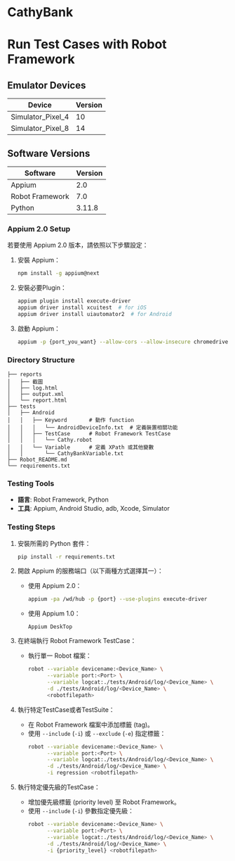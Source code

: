 # CathyBank

# Run Test Cases with Robot Framework

## Emulator Devices
| Device             | Version |
|--------------------|---------|
| Simulator_Pixel_4 | 10      |
| Simulator_Pixel_8 | 14      |

## Software Versions
| Software         | Version  |
|------------------|----------|
| Appium           | 2.0      |
| Robot Framework  | 7.0      |
| Python           | 3.11.8   |

### Appium 2.0 Setup
若要使用 Appium 2.0 版本，請依照以下步驟設定：

1. 安裝 Appium：
    ```bash
    npm install -g appium@next
    ```

2. 安裝必要Plugin：
    ```bash
    appium plugin install execute-driver
    appium driver install xcuitest  # for iOS
    appium driver install uiautomator2  # for Android
    ```

3. 啟動 Appium：
    ```bash
    appium -p {port_you_want} --allow-cors --allow-insecure chromedriver_autodownload --use-plugins execute-driver
    ```

### Directory Structure

```
├── reports
│   ├── 截圖
│   ├── log.html
│   ├── output.xml
│   └── report.html
├── tests
│   ├── Android
│   │   ├── Keyword       # 動作 function
│   │   │   └── AndroidDeviceInfo.txt  # 定義裝置相關功能
│   │   ├── TestCase      # Robot Framework TestCase
│   │   │   └── Cathy.robot
│   │   └── Variable      # 定義 XPath 或其他變數
│   │       └── CathyBankVariable.txt
├── Robot_README.md
└── requirements.txt
```

### Testing Tools
- **語言**: Robot Framework, Python
- **工具**: Appium, Android Studio, adb, Xcode, Simulator

### Testing Steps
1. 安裝所需的 Python 套件：
    ```bash
    pip install -r requirements.txt
    ```

2. 開啟 Appium 的服務端口（以下兩種方式選擇其一）：
   - 使用 Appium 2.0：
     ```bash
     appium -pa /wd/hub -p {port} --use-plugins execute-driver
     ```
   - 使用 Appium 1.0：
     ```
     Appium DeskTop
     ```

3. 在終端執行 Robot Framework TestCase：
   - 執行單一 Robot 檔案：
     ```bash
     robot --variable devicename:<Device_Name> \
           --variable port:<Port> \
           --variable logcat:./tests/Android/log/<Device_Name> \
           -d ./tests/Android/log/<Device_Name> \
           <robotfilepath>
     ```

4. 執行特定TestCase或者TestSuite：
   - 在 Robot Framework 檔案中添加標籤 (tag)。
   - 使用 `--include` (`-i`) 或 `--exclude` (`-e`) 指定標籤：
     ```bash
     robot --variable devicename:<Device_Name> \
           --variable port:<Port> \
           --variable logcat:./tests/Android/log/<Device_Name> \
           -d ./tests/Android/log/<Device_Name> \
           -i regression <robotfilepath>
     ```

5. 執行特定優先級的TestCase：
   - 增加優先級標籤 (priority level) 至 Robot Framework。
   - 使用 `--include` (`-i`) 參數指定優先級：
     ```bash
     robot --variable devicename:<Device_Name> \
           --variable port:<Port> \
           --variable logcat:./tests/Android/log/<Device_Name> \
           -d ./tests/Android/log/<Device_Name> \
           -i {priority_level} <robotfilepath>
     ```
